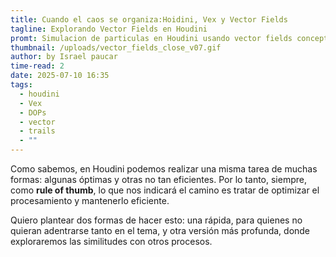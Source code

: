 ```yaml
---
title: Cuando el caos se organiza:Hoidini, Vex y Vector Fields
tagline: Explorando Vector Fields en Houdini
promt: Simulacion de particulas en Houdini usando vector fields concept.
thumbnail: /uploads/vector_fields_close_v07.gif
author: by Israel paucar
time-read: 2
date: 2025-07-10 16:35
tags:
  - houdini
  - Vex
  - DOPs
  - vector
  - trails
  - ""
---
```

Como sabemos, en Houdini podemos realizar una misma tarea de muchas formas: algunas óptimas y otras no tan eficientes. Por lo tanto, siempre, como **rule of thumb**, lo que nos indicará el camino es tratar de optimizar el procesamiento y mantenerlo eficiente.

Quiero plantear dos formas de hacer esto: una rápida, para quienes no quieran adentrarse tanto en el tema, y otra versión más profunda, donde exploraremos las similitudes con otros procesos.

